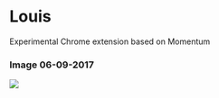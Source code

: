 # Louis
Experimental Chrome extension based on Momentum

### Image 06-09-2017
<img src="https://i.imgur.com/cNadXon.jpg">
